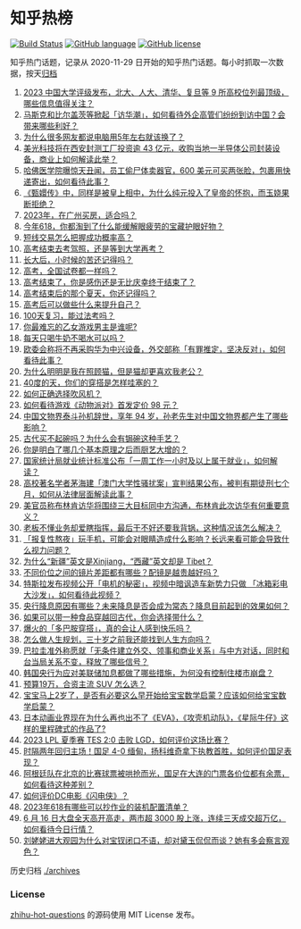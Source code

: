 # 知乎热榜
[![Build Status](https://github.com/ToWeLong/zhihu-hot-questions/workflows/CI/badge.svg)](https://github.com/ToWeLong/zhihu-hot-questions/actions)
[![GitHub language](https://img.shields.io/badge/language-golang-orange.svg)](https://golang.org/)
[![GitHub license](https://img.shields.io/github/license/ToWeLong/zhihu-hot-questions)](https://github.com/ToWeLong/zhihu-hot-questions/blob/main/LICENSE)

知乎热门话题，记录从 2020-11-29 日开始的知乎热门话题。每小时抓取一次数据，按天[归档](./archives)

<!-- BEGIN -->

1. [2023 中国大学评级发布，北大、人大、清华、复旦等 9 所高校位列最顶级，哪些信息值得关注？](https://www.zhihu.com/question/606944114)
1. [马斯克和比尔盖茨等掀起「访华潮」，如何看待外企高管们纷纷到访中国？会带来哪些利好？](https://www.zhihu.com/question/606763754)
1. [为什么很多网友都说电脑用5年左右就该换了？](https://www.zhihu.com/question/521171582)
1. [美光科技将在西安封测工厂投资逾 43 亿元，收购当地一半导体公司封装设备，商业上如何解读此举？](https://www.zhihu.com/question/607000886)
1. [哈佛医学院曝惊天丑闻，员工偷尸体卖器官，600 美元可买两张脸，包裹用快递寄出，如何看待此事？](https://www.zhihu.com/question/606917409)
1. [《甄嬛传》中，同样是被皇上相中，为什么纯元投入了皇帝的怀抱，而玉娆果断拒绝？](https://www.zhihu.com/question/590498536)
1. [2023年，在广州买房，适合吗？](https://www.zhihu.com/question/600414619)
1. [今年618，你都淘到了什么能缓解眼疲劳的宝藏护眼好物？](https://www.zhihu.com/question/606168892)
1. [短线交易怎么把握成功概率高？](https://www.zhihu.com/question/585943701)
1. [高考结束去考驾照，还是等到大学再考？](https://www.zhihu.com/question/605243715)
1. [长大后，小时候的苦还记得吗？](https://www.zhihu.com/question/605206189)
1. [高考，全国试卷都一样吗？](https://www.zhihu.com/question/605262583)
1. [高考结束了，你是感伤还是无比庆幸终于结束了？](https://www.zhihu.com/question/606068029)
1. [高考结束后的那个夏天，你还记得吗？](https://www.zhihu.com/question/606884853)
1. [高考后可以做些什么来提升自己？](https://www.zhihu.com/question/606430561)
1. [100天复习，能过法考吗？](https://www.zhihu.com/question/408801493)
1. [你最难忘的乙女游戏男主是谁呢?](https://www.zhihu.com/question/572110966)
1. [每天只喝牛奶不喝水可以吗？](https://www.zhihu.com/question/602381276)
1. [欧委会称将不再采购华为中兴设备，外交部称「有罪推定，坚决反对」，如何看待此事？](https://www.zhihu.com/question/606961996)
1. [为什么明明是我在照顾猫，但是猫却更喜欢我老公？](https://www.zhihu.com/question/598606116)
1. [40度的天，你们的穿搭是怎样哇塞的？](https://www.zhihu.com/question/606013148)
1. [如何正确选择吹风机？](https://www.zhihu.com/question/416143908)
1. [如何看待游戏《动物派对》首发定价 98 元？](https://www.zhihu.com/question/605626589)
1. [中国文物界泰斗孙机辞世，享年 94 岁，孙老先生对中国文物界都产生了哪些影响？](https://www.zhihu.com/question/606784610)
1. [古代买不起碗吗？为什么会有锔碗这种手艺？](https://www.zhihu.com/question/595926240)
1. [你是明白了哪几个基本原理之后而厨艺大增的？](https://www.zhihu.com/question/21696230)
1. [国家统计局就业统计标准公布「一周工作一小时及以上属于就业」，如何解读？](https://www.zhihu.com/question/606913407)
1. [高校著名学者茅海建「澳门大学性骚扰案」宣判结果公布，被判有期徒刑七个月，如何从法律层面解读此事？](https://www.zhihu.com/question/606550066)
1. [美官员称布林肯访华将围绕三大目标同中方沟通，布林肯此次访华有何重要意义？](https://www.zhihu.com/question/606965050)
1. [老板不懂业务却爱瞎指挥，最后干不好还要我背锅，这种情况该怎么解决？](https://www.zhihu.com/question/599933391)
1. [「报复性熬夜」玩手机，可能会对眼睛造成什么影响？长远来看可能会导致什么视力问题？](https://www.zhihu.com/question/604881042)
1. [为什么“新疆”英文是Xinjiang，“西藏”英文却是 Tibet？](https://www.zhihu.com/question/606293073)
1. [不同价位之间的镜片差距都有哪些？配镜是越贵越好吗？](https://www.zhihu.com/question/606801439)
1. [特斯拉发布视频公开「电机的秘密」，视频中暗讽造车新势力只做 「冰箱彩电大沙发」，如何看待此视频？](https://www.zhihu.com/question/606771603)
1. [央行降息原因有哪些？未来降息是否会成为常态？降息目前起到的效果如何？](https://www.zhihu.com/question/607030124)
1. [如果可以带一种食品穿越回古代，你会选择带什么？](https://www.zhihu.com/question/606423086)
1. [爆火的「多巴胺穿搭」，真的会让人感到快乐吗？](https://www.zhihu.com/question/606946488)
1. [怎么做人生规划，三十岁之前我还能找到人生方向吗？](https://www.zhihu.com/question/604946942)
1. [巴拉圭准外称愿就「无条件建立外交、领事和商业关系」与中方对话，同时和台当局关系不变，释放了哪些信号？](https://www.zhihu.com/question/606637125)
1. [韩国央行为应对美联储加息都做了哪些措施，为何没有控制住楼市崩盘？](https://www.zhihu.com/question/606871738)
1. [预算19万，合资主流 SUV 怎么选？](https://www.zhihu.com/question/605951947)
1. [宝宝马上2岁了，是否有必要这么早开始给宝宝数学启蒙？应该如何给宝宝数学启蒙？](https://www.zhihu.com/question/604872660)
1. [日本动画业界现在为什么再也出不了《EVA》，《攻壳机动队》，《星际牛仔》这样的里程碑式的作品了?](https://www.zhihu.com/question/606454673)
1. [2023 LPL 夏季赛 TES 2:0 击败 LGD，如何评价这场比赛？](https://www.zhihu.com/question/606951752)
1. [时隔两年回归主场！国足 4-0 缅甸，扬科维奇拿下执教首胜，如何评价国足表现？](https://www.zhihu.com/question/606934848)
1. [阿根廷队在北京的比赛球票被哄抢而光，国足在大连的门票各价位都有余票，如何看待这种差别？](https://www.zhihu.com/question/606732955)
1. [如何评价DC电影《闪电侠》？](https://www.zhihu.com/question/606551009)
1. [2023年618有哪些可以抄作业的装机配置清单？](https://www.zhihu.com/question/606119643)
1. [6 月 16 日大盘全天高开高走，两市超 3000 股上涨，连续三天成交超万亿，如何看待今日行情？](https://www.zhihu.com/question/606923363)
1. [刘姥姥进大观园为什么对宝钗闭口不语，却对黛玉侃侃而谈？她有多会察言观色？](https://www.zhihu.com/question/604680573)

<!-- END -->

历史归档 [./archives](./archives)


### License
[zhihu-hot-questions](https://github.com/towelong/zhihu-hot-questions) 的源码使用 MIT License 发布。
